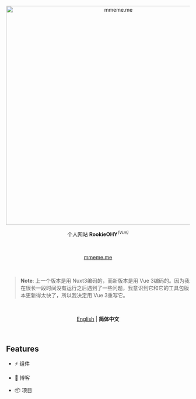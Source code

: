 <p align='center'>
  <img src='./public/mmeme.gif' alt='mmeme.me' width='600'/>
</p>

<p align='center'>
 个人网站 <b>RookieOHY</b><sup><em>(Vue)</em></sup><br>
</p>

<br>

<p align='center'>
<a href="https://vitesse.netlify.app/">mmeme.me</a>
</p>

<br>

> **Note**: 上一个版本是用 Nuxt3编码的，而新版本是用 Vue 3编码的。因为我在很长一段时间没有运行之后遇到了一些问题，我意识到它和它的工具包版本更新得太快了，所以我决定用 Vue 3重写它。

<br>

<p align='center'>
<a href="https://github.com/RookieOHY/arvin/blob/main/README.md">English</a>
| <b>简体中文</b>
</p>

<br>

## Features

- ⚡️ 组件

- 📑 博客

- 📦 项目
